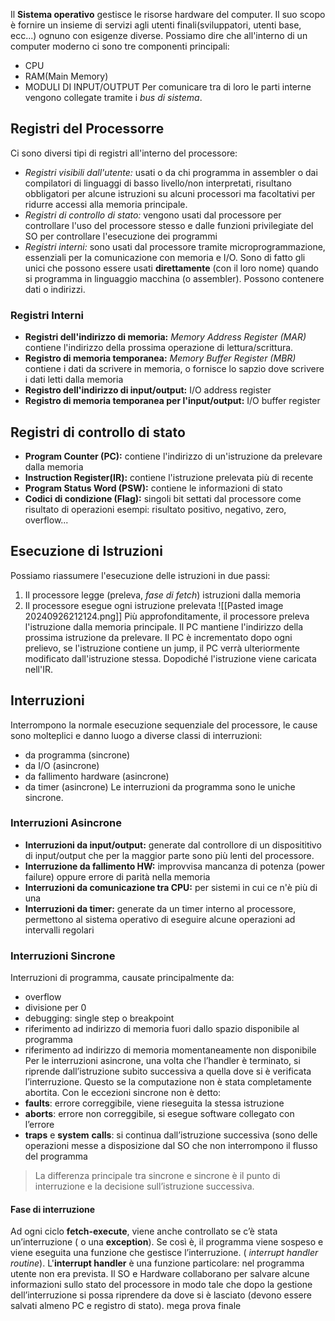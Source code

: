 Il **Sistema operativo** gestisce le risorse hardware del computer. Il suo scopo è fornire un insieme di servizi agli utenti finali(sviluppatori, utenti base, ecc...) ognuno con esigenze diverse.
Possiamo dire che all'interno di un computer moderno ci sono tre componenti principali:
- CPU
- RAM(Main Memory)
- MODULI DI INPUT/OUTPUT
Per comunicare tra di loro le parti interne vengono collegate tramite i *bus di sistema*.
## Registri del Processorre
Ci sono diversi tipi di registri all'interno del processore:
- *Registri visibili dall'utente:*  usati o da chi programma in assembler o dai compilatori di linguaggi di basso livello/non interpretati, risultano obbligatori per alcune istruzioni su alcuni processori ma facoltativi per ridurre accessi alla memoria principale.
- *Registri di controllo di stato:* vengono usati dal processore per controllare l'uso del processore stesso e dalle funzioni privilegiate del SO per controllare l'esecuzione dei programmi
- *Registri interni:* sono usati dal processore tramite microprogrammazione, essenziali per la comunicazione con memoria e I/O. Sono di fatto gli unici che possono essere usati **direttamente** (con il loro nome) quando si programma in linguaggio macchina (o assembler). Possono contenere dati o indirizzi.
### Registri Interni
- **Registri dell'indirizzo di memoria:** *Memory Address Register (MAR)* contiene l'indirizzo della prossima operazione di lettura/scrittura.
- **Registro di memoria temporanea:** *Memory Buffer Register (MBR)* contiene i dati da scrivere in memoria, o fornisce lo sapzio dove scrivere i dati letti dalla memoria
- **Registro dell'indirizzo di input/output:** I/O address register
- **Registro di memoria temporanea per l'input/output:** I/O buffer register
## Registri di controllo di stato
- **Program Counter (PC):** contiene l'indirizzo di un'istruzione da prelevare dalla memoria
- **Instruction Register(IR):** contiene l'istruzione prelevata più di recente
- **Program Status Word (PSW):** contiene le informazioni di stato
- **Codici di condizione (Flag):** singoli bit settati dal processore come risultato di operazioni esempi: risultato positivo, negativo, zero, overflow...
## Esecuzione di Istruzioni
Possiamo riassumere l'esecuzione delle istruzioni in due passi:
1) Il processore legge (preleva, *fase di fetch*) istruzioni dalla memoria
2) Il processore esegue ogni istruzione prelevata
![[Pasted image 20240926212124.png]]
Più approfonditamente, il processore preleva l'istruzione dalla memoria principale. Il PC mantiene l'indirizzo della prossima istruzione da prelevare. Il PC è incrementato dopo ogni prelievo, se l'istruzione contiene un jump, il PC verrà ulteriormente modificato dall'istruzione stessa. Dopodiché l'istruzione viene caricata nell'IR. 
## Interruzioni
Interrompono la normale esecuzione sequenziale del processore, le cause sono molteplici e danno luogo a diverse classi di interruzioni:
- da programma (sincrone)
- da I/O (asincrone)
- da fallimento hardware (asincrone)
- da timer (asincrone)
Le interruzioni da programma sono le uniche sincrone.
### Interruzioni Asincrone
- **Interruzioni da input/output:** generate dal controllore di un disposititivo di input/output che per la maggior parte sono più lenti del processore.
- **Interruzione da fallimento HW:** improvvisa mancanza di potenza (power failure) oppure errore di parità nella memoria
- **Interruzioni da comunicazione tra CPU:** per sistemi in cui ce n'è più di una
- **Interruzioni da timer:** generate da un timer interno al processore, permettono al sistema operativo di eseguire alcune operazioni ad intervalli regolari
### Interruzioni Sincrone
Interruzioni di programma, causate principalmente da:
- overflow
- divisione per 0
- debugging: single step o breakpoint
- riferimento ad indirizzo di memoria fuori dallo spazio disponibile al programma
- riferimento ad indirizzo di memoria momentaneamente non disponibile
Per le interruzioni asincrone, una volta che l’handler è terminato, si riprende dall’istruzione subito successiva a quella dove si è verificata l’interruzione. Questo se la computazione non è stata completamente abortita.
Con le eccezioni sincrone non è detto:
- **faults**: errore correggibile, viene rieseguita la stessa istruzione
- **aborts**: errore non correggibile, si esegue software collegato con l’errore
- **traps** e **system** **calls**: si continua dall’istruzione successiva (sono delle operazioni messe a disposizione dal SO che non interrompono il flusso del programma
>La differenza principale tra sincrone e sincrone è il punto di interruzione e la decisione sull’istruzione successiva.
#### Fase di interruzione
Ad ogni ciclo **fetch-execute**, viene anche controllato se c’è stata un’interruzione ( o una **exception**). Se così è, il programma viene sospeso e viene eseguita una funzione che gestisce l’interruzione. ( *interrupt handler routine*).
L'**interrupt handler** è una funzione particolare: nel programma utente non era prevista. Il SO e Hardware collaborano per salvare alcune informazioni sullo stato del processore in modo tale che dopo la gestione dell’interruzione si possa riprendere da dove si è lasciato (devono essere salvati almeno PC e registro di stato).
mega prova finale



